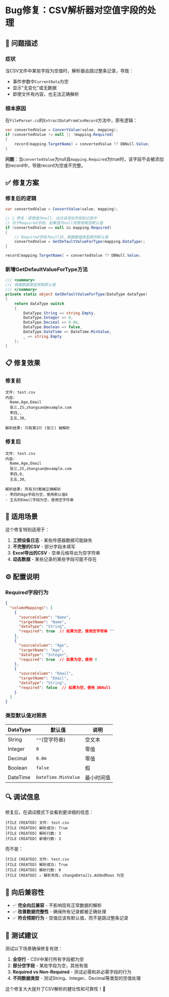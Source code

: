 # Bug修复：CSV解析器对空值字段的处理

## 🐛 问题描述

### 症状
当CSV文件中某些字段为空值时，解析器会跳过整条记录，导致：
- 事件参数中`CurrentData`为空
- 显示"无变化"或无数据
- 即使文件有内容，也无法正确解析

### 根本原因
在`FileParser.cs`的`ExtractDataFromCsvRecord`方法中，原有逻辑：

```csharp
var convertedValue = ConvertValue(value, mapping);
if (convertedValue != null || !mapping.Required)
{
    record[mapping.TargetName] = convertedValue ?? DBNull.Value;
}
```

**问题**：当`convertedValue`为null且`mapping.Required`为true时，该字段不会被添加到record中，导致record为空或不完整。

## ✅ 修复方案

### 修复后的逻辑

```csharp
var convertedValue = ConvertValue(value, mapping);

// 🔧 修复：即使值为null，也应该添加字段到记录中
// 对于Required字段，如果值为null则使用类型默认值
if (convertedValue == null && mapping.Required)
{
    // Required字段为null时，根据数据类型提供默认值
    convertedValue = GetDefaultValueForType(mapping.DataType);
}

record[mapping.TargetName] = convertedValue ?? DBNull.Value;
```

### 新增GetDefaultValueForType方法

```csharp
/// <summary>
/// 根据数据类型获取默认值
/// </summary>
private static object GetDefaultValueForType(DataType dataType)
{
    return dataType switch
    {
        DataType.String => string.Empty,
        DataType.Integer => 0,
        DataType.Decimal => 0.0m,
        DataType.Boolean => false,
        DataType.DateTime => DateTime.MinValue,
        _ => string.Empty
    };
}
```

## 📋 修复效果

### 修复前
```
文件: test.csv
内容:
  Name,Age,Email
  张三,25,zhangsan@example.com
  李四,,  
  王五,30,

解析结果: 只有第1行 (张三) 被解析
```

### 修复后
```
文件: test.csv
内容:
  Name,Age,Email
  张三,25,zhangsan@example.com
  李四,0,
  王五,30,

解析结果: 所有3行都被正确解析
- 李四的Age字段为空，使用默认值0
- 王五的Email字段为空，使用空字符串
```

## 🎯 适用场景

这个修复特别适用于：

1. **工控设备日志** - 某些传感器数据可能缺失
2. **不完整的CSV** - 部分字段未填写
3. **Excel导出的CSV** - 空单元格导出为空字符串
4. **动态数据** - 某些记录的某些字段可能不存在

## ⚙️ 配置说明

### Required字段行为

```json
{
  "columnMappings": [
    {
      "sourceColumn": "Name",
      "targetName": "Name",
      "dataType": "String",
      "required": true  // 如果为空，使用空字符串 ""
    },
    {
      "sourceColumn": "Age",
      "targetName": "Age",
      "dataType": "Integer",
      "required": true  // 如果为空，使用 0
    },
    {
      "sourceColumn": "Email",
      "targetName": "Email",
      "dataType": "String",
      "required": false  // 如果为空，使用 DBNull
    }
  ]
}
```

### 类型默认值对照表

| DataType  | 默认值            | 说明                  |
|-----------|-------------------|----------------------|
| String    | `""`(空字符串)    | 空文本               |
| Integer   | `0`               | 零值                 |
| Decimal   | `0.0m`            | 零值                 |
| Boolean   | `false`           | 假                   |
| DateTime  | `DateTime.MinValue` | 最小时间值          |

## 🔍 调试信息

修复后，在调试模式下会看到更详细的信息：

```
[FILE CREATED] 文件: test.csv
[FILE CREATED] 解析成功: True
[FILE CREATED] 解析行数: 3
[FILE CREATED] 新增行数: 3
```

而不是：

```
[FILE CREATED] 文件: test.csv
[FILE CREATED] 解析成功: True
[FILE CREATED] 解析行数: 0
[FILE CREATED] ⚠️ 解析失败，changeDetails.AddedRows 为空
```

## 🚀 向后兼容性

- ✅ **完全向后兼容** - 不影响现有正常数据的解析
- ✅ **改善数据完整性** - 确保所有记录都被正确处理
- ✅ **符合预期行为** - 空值应该有默认值，而不是跳过整条记录

## 📝 测试建议

测试以下场景确保修复有效：

1. **全空行** - CSV中某行所有字段都为空
2. **部分空字段** - 某些字段为空，其他有值
3. **Required vs Non-Required** - 测试必需和非必需字段的行为
4. **不同数据类型** - 测试String、Integer、Decimal等类型的空值处理

这个修复大大提升了CSV解析的健壮性和可靠性！🎉
